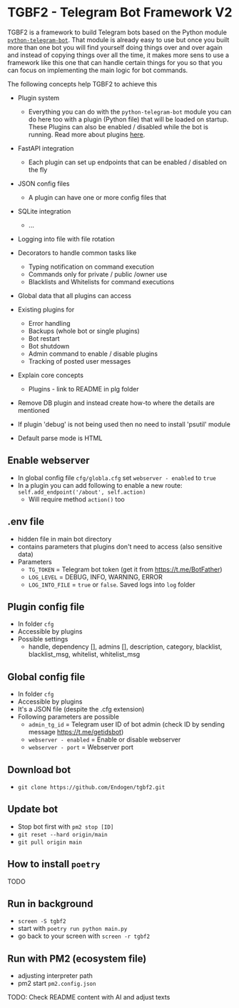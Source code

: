 # TGBF2 - Telegram Bot Framework V2

TGBF2 is a framework to build Telegram bots based on the Python module [`python-telegram-bot`](https://github.com/python-telegram-bot/python-telegram-bot). That module is already easy to use but once you built more than one bot you will find yourself doing things over and over again and instead of copying things over all the time, it makes more sens to use a framework like this one that can handle certain things for you so that you can focus on implementing the main logic for bot commands.    

The following concepts help TGBF2 to achieve this
- Plugin system
  - Everything you can do with the `python-telegram-bot` module you can do here too with a plugin (Python file) that will be loaded on startup. These Plugins can also be enabled / disabled while the bot is running. Read more about plugins [here](plg/README.md).
- FastAPI integration
  - Each plugin can set up endpoints that can be enabled / disabled on the fly
- JSON config files
  - A plugin can have one or more config files that 
- SQLite integration
  - ...
- Logging into file with file rotation
- Decorators to handle common tasks like
  - Typing notification on command execution
  - Commands only for private / public /owner use
  - Blacklists and Whitelists for command executions
- Global data that all plugins can access
- Existing plugins for
  - Error handling
  - Backups (whole bot or single plugins)
  - Bot restart
  - Bot shutdown
  - Admin command to enable / disable plugins
  - Tracking of posted user messages 

- Explain core concepts
  - Plugins - link to README in plg folder
- Remove DB plugin and instead create how-to where the details are mentioned
- If plugin 'debug' is not being used then no need to install 'psutil' module
- Default parse mode is HTML

## Enable webserver
- In global config file `cfg/globla.cfg`  set `webserver - enabled` to `true`
- In a plugin you can add following to enable a new route: `self.add_endpoint('/about', self.action)`
  - Will require method `action()` too

## .env file
- hidden file in main bot directory
- contains parameters that plugins don't need to access (also sensitive data)
- Parameters
  - `TG_TOKEN` = Telegram bot token (get it from https://t.me/BotFather)
  - `LOG_LEVEL` = DEBUG, INFO, WARNING, ERROR
  - `LOG_INTO_FILE` = `true` or `false`. Saved logs into `log` folder

## Plugin config file
- In folder `cfg`
- Accessible by plugins
- Possible settings
  - handle, dependency [], admins [], description, category, blacklist, blacklist_msg, whitelist, whitelist_msg

## Global config file
- In folder `cfg`
- Accessible by plugins
- It's a JSON file (despite the .cfg extension)
- Following parameters are possible
  - `admin_tg_id` = Telegram user ID of bot admin (check ID by sending message https://t.me/getidsbot)
  - `webserver - enabled` = Enable or disable webserver
  - `webserver - port` = Webserver port

## Download bot
- `git clone https://github.com/Endogen/tgbf2.git`

## Update bot
- Stop bot first with `pm2 stop [ID]`
- `git reset --hard origin/main`
- `git pull origin main`

## How to install `poetry`
TODO

## Run in background
- `screen -S tgbf2`
- start with `poetry run python main.py`
- go back to your screen with `screen -r tgbf2`

## Run with PM2 (ecosystem file)
- adjusting interpreter path
- pm2 start `pm2.config.json`

TODO: Check README content with AI and adjust texts